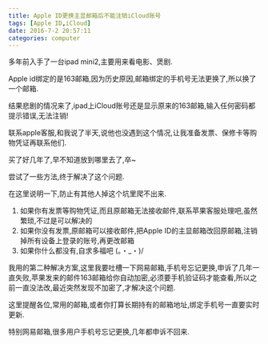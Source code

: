 ```yaml
---
title: Apple ID更换主显邮箱后不能注销iCloud账号
tags: [Apple ID,iCloud]
date: 2016-7-2 20:57:11
categories: computer
---
```




多年前入手了一台ipad mini2,主要用来看电影、煲剧.

Apple id绑定的是163邮箱,因为历史原因,邮箱绑定的手机号无法更换了,所以换了一个邮箱.

结果悲剧的情况来了,ipad上iCloud账号还是显示原来的163邮箱,输入任何密码都提示错误,无法注销!

联系apple客服,和我说了半天,说他也没遇到这个情况,让我准备发票、保修卡等购物凭证再联系他们.

买了好几年了,早不知道放到哪里去了,卒~



尝试了一些方法,终于解决了这个问题.

在这里说明一下,防止有其他人掉这个坑里爬不出来.

1. 如果你有发票等购物凭证,而且原邮箱无法接收邮件,联系苹果客服处理吧,虽然繁琐,不过是可以解决的
2. 如果你没有发票,原邮箱可以接收邮件,把Apple ID的主显邮箱改回原邮箱,注销掉所有设备上登录的账号,再更改邮箱
3. 如果你什么都没有,自求多福吧 (。・_・)/



我用的第二种解决方案,这里我要吐槽一下网易邮箱,手机号忘记更换,申诉了几年一直失败,苹果发来的邮件163邮箱给你自动加密,必须要手机验证码才能查看,所以之前一直没法改,最近突然发现不加密了,才解决这个问题.

这里提醒各位,常用的邮箱,或者你打算长期持有的邮箱地址,绑定手机号一直要实时更新.

特别网易邮箱,很多用户手机号忘记更换,几年都申诉不回来. 







